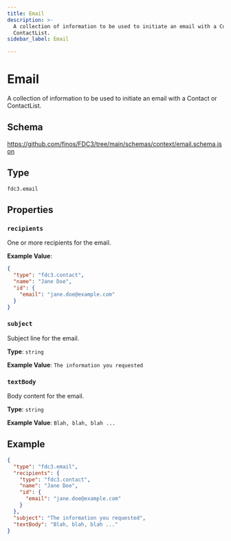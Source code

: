 ```yaml
---
title: Email
description: >-
  A collection of information to be used to initiate an email with a Contact or
  ContactList.
sidebar_label: Email

---
```


# Email

A collection of information to be used to initiate an email with a Contact or ContactList.

## Schema

<https://github.com/finos/FDC3/tree/main/schemas/context/email.schema.json>

## Type

`fdc3.email`

## Properties

### `recipients`

One or more recipients for the email.


**Example Value**: 
```json
{
  "type": "fdc3.contact",
  "name": "Jane Doe",
  "id": {
    "email": "jane.doe@example.com"
  }
}
```

### `subject`

Subject line for the email.

**Type**: `string`


**Example Value**: 
`The information you requested`

### `textBody`

Body content for the email.

**Type**: `string`


**Example Value**: 
`Blah, blah, blah ...`

## Example

```json
{
  "type": "fdc3.email",
  "recipients": {
    "type": "fdc3.contact",
    "name": "Jane Doe",
    "id": {
      "email": "jane.doe@example.com"
    }
  },
  "subject": "The information you requested",
  "textBody": "Blah, blah, blah ..."
}
```

